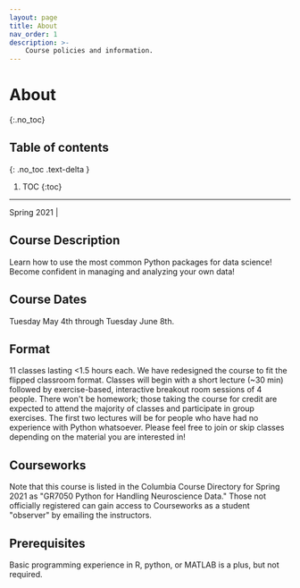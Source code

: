 ```yaml
---
layout: page
title: About
nav_order: 1
description: >-
    Course policies and information.
---
```


# About
{:.no_toc}

## Table of contents
{: .no_toc .text-delta }

1. TOC
{:toc}

---


Spring 2021 |

## Course Description

Learn  how  to  use  the  most  common  Python  packages  for  data  science!   Become confident in managing and analyzing your own data!

## Course Dates
Tuesday May 4th through Tuesday June 8th.

## Format
11 classes lasting <1.5 hours each. We have redesigned the course to fit the flipped classroom format. Classes will begin with a short lecture (~30 min) followed by exercise-based, interactive breakout room sessions of 4 people. There won't be homework; those taking the course for credit are expected to attend the majority of classes and participate in group exercises. The first two lectures will be for people who have had no experience with Python whatsoever. Please feel free to join or skip classes depending on the material you are interested in!

## Courseworks
Note that this course is listed in the Columbia Course Directory for Spring 2021 as "GR7050 Python for Handling Neuroscience Data." Those not officially registered can gain access to Courseworks as a student "observer" by emailing the instructors.

## Prerequisites
Basic programming experience in R, python, or MATLAB is a plus, but not required.
